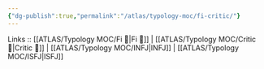 ```yaml
---
{"dg-publish":true,"permalink":"/atlas/typology-moc/fi-critic/"}
---
```


Links :: [[ATLAS/Typology MOC/Fi 🔱\|Fi 🔱]] | [[ATLAS/Typology MOC/Critic 🤔\|Critic 🤔]] | [[ATLAS/Typology MOC/INFJ\|INFJ]] | [[ATLAS/Typology MOC/ISFJ\|ISFJ]]